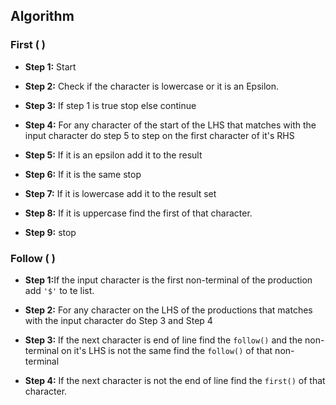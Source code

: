 ## Algorithm

### First ( )

* <b>Step 1:</b> Start

* <b>Step 2:</b> Check if the character is lowercase or it is an Epsilon.
* <b>Step 3:</b> If step 1 is true stop else continue
* <b>Step 4:</b> For any character of the start of the LHS that matches with the input character do step 5 to step  on the first character of it's RHS
* <b>Step 5:</b> If it is an epsilon add it to the result
* <b>Step 6:</b> If it is the same stop
* <b>Step 7:</b> If it is lowercase add it to the result set
* <b>Step 8:</b> If it is uppercase find the first of that character.
* <b>Step 9:</b> stop

### Follow ( )
* <b>Step 1:</b>If the input character is the first non-terminal of the production add `'$'` to te list.

* <b>Step 2:</b> For any character on the LHS of the productions that matches with the input character do Step 3 and Step 4
* <b>Step 3:</b> If the next character is end of line find the `follow()` and the non-terminal on it's LHS is not the same find the `follow()` of that non-terminal
* <b>Step 4:</b> If the next character is not the end of line find the `first()` of that character.